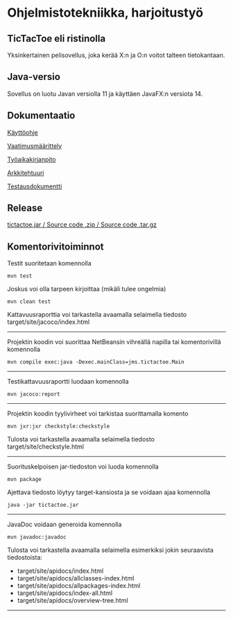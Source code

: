# Ohjelmistotekniikka, harjoitustyö

## TicTacToe eli ristinolla

Yksinkertainen pelisovellus, joka kerää X:n ja O:n voitot talteen tietokantaan.

## Java-versio

Sovellus on luotu Javan versiolla 11 ja käyttäen JavaFX:n versiota 14.

## Dokumentaatio

[Käyttöohje](https://github.com/gitjms/ot-harjoitustyo/blob/master/dokumentointi/Kayttoohje.md)

[Vaatimusmäärittely](https://github.com/gitjms/ot-harjoitustyo/blob/master/dokumentointi/Vaatimusmaarittely.md)

[Työaikakirjanpito](https://github.com/gitjms/ot-harjoitustyo/blob/master/dokumentointi/Tyoaikakirjanpito.md)

[Arkkitehtuuri](https://github.com/gitjms/ot-harjoitustyo/blob/master/dokumentointi/Arkkitehtuuri.md)

[Testausdokumentti](https://github.com/gitjms/ot-harjoitustyo/blob/master/dokumentointi/Testausdokumentti.md)

## Release

[tictactoe.jar / Source code .zip / Source code .tar.gz](https://github.com/gitjms/TicTacToe-Ristinolla/releases/tag/v3)

## Komentorivitoiminnot

Testit suoritetaan komennolla

```
mvn test
```

Joskus voi olla tarpeen kirjoittaa (mikäli tulee ongelmia)

```
mvn clean test
```

Kattavuusraporttia voi tarkastella avaamalla selaimella tiedosto target/site/jacoco/index.html

***
Projektin koodin voi suorittaa NetBeansin vihreällä napilla tai komentorivillä komennolla

```
mvn compile exec:java -Dexec.mainClass=jms.tictactoe.Main
```

***
Testikattavuusraportti luodaan komennolla

```
mvn jacoco:report
```

***
Projektin koodin tyylivirheet voi tarkistaa suorittamalla komento

```
mvn jxr:jxr checkstyle:checkstyle
```

Tulosta voi tarkastella avaamalla selaimella tiedosto target/site/checkstyle.html
***
Suorituskelpoisen jar-tiedoston voi luoda komennolla

```
mvn package
```

Ajettava tiedosto löytyy target-kansiosta ja se voidaan ajaa komennolla

```
java -jar tictactoe.jar
```
***
JavaDoc voidaan generoida komennolla

```
mvn javadoc:javadoc
```
Tulosta voi tarkastella avaamalla selaimella esimerkiksi jokin seuraavista tiedostoista:

* target/site/apidocs/index.html
* target/site/apidocs/allclasses-index.html
* target/site/apidocs/allpackages-index.html
* target/site/apidocs/index-all.html
* target/site/apidocs/overview-tree.html
***